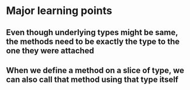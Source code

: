 # Major learning points

## Even though underlying types might be same, the methods need to be exactly the type to the one they were attached

## When we define a method on a slice of type, we can also call that method using that type itself
